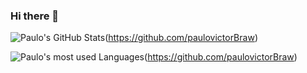 ### Hi there 👋

<!--
**paulovictorBraw/paulovictorBraw** is a ✨ _special_ ✨ repository because its `README.md` (this file) appears on your GitHub profile.

Here are some ideas to get you started:

- 🔭 I’m currently working on ...
- 🌱 I’m currently learning ...
- 👯 I’m looking to collaborate on ...
- 🤔 I’m looking for help with ...
- 💬 Ask me about ...
- 📫 How to reach me: ...
- 😄 Pronouns: ...
- ⚡ Fun fact: ...
-->


![Paulo's  GitHub Stats](https://github-readme-stats.vercel.app/api?username=paulovictorBraw&show_icons=true&theme=nightowl)(https://github.com/paulovictorBraw)

![Paulo's most used Languages](https://github-readme-stats.vercel.app/api/top-langs/?username=paulovictorBraw&show_icons=true&layout=compact&theme=nightowl)(https://github.com/paulovictorBraw)
